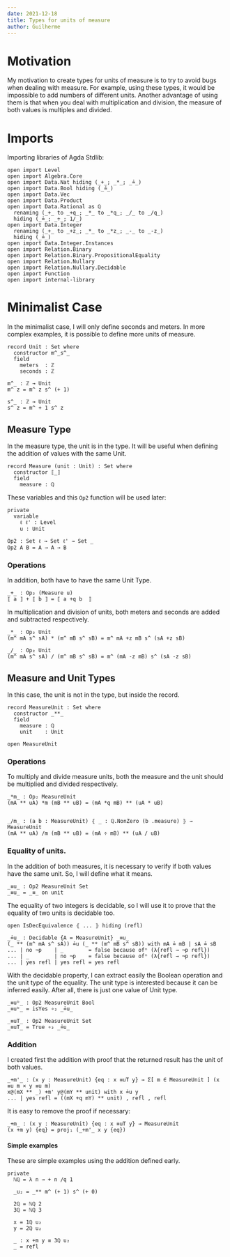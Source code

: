 ```yaml
---
date: 2021-12-18
title: Types for units of measure
author: Guilherme
---
```


# Motivation

My motivation to create types for units of measure is to try to avoid bugs when dealing with measure.
For example, using these types, it would be impossible to add numbers of different units.
Another advantage of using them is that when you deal with multiplication and division, the measure
of both values is multiples and divided.

# Imports

Importing libraries of Agda Stdlib:

```
open import Level
open import Algebra.Core
open import Data.Nat hiding (_+_; _*_; _≟_)
open import Data.Bool hiding (_≟_)
open import Data.Vec
open import Data.Product
open import Data.Rational as ℚ
  renaming (_+_ to _+q_; _*_ to _*q_; _/_ to _/q_)
  hiding (_≟_; _÷_; 1/_)
open import Data.Integer
  renaming (_+_ to _+z_; _*_ to _*z_; _-_ to _-z_)
  hiding (_≟_)
open import Data.Integer.Instances
open import Relation.Binary
open import Relation.Binary.PropositionalEquality
open import Relation.Nullary
open import Relation.Nullary.Decidable
open import Function
open import internal-library
```

# Minimalist Case

In the minimalist case, I will only define seconds and meters.
In more complex examples, it is possible to define more units of measure.

```
record Unit : Set where
  constructor m^_s^_
  field
    meters  : ℤ
    seconds : ℤ

m^_ : ℤ → Unit
m^ z = m^ z s^ (+ 1)

s^_ : ℤ → Unit
s^ z = m^ + 1 s^ z
```

## Measure Type

In the measure type, the unit is in the type.
It will be useful when defining the addition of values with the same Unit.

```
record Measure (unit : Unit) : Set where
  constructor ⟦_⟧
  field
    measure : ℚ
```

These variables and this `Op2` function will be used later:

```
private
  variable
    ℓ ℓ' : Level
    u : Unit

Op2 : Set ℓ → Set ℓ' → Set _
Op2 A B = A → A → B
```

### Operations

In addition, both have to have the same Unit Type.

```
_+_ : Op₂ (Measure u)
⟦ a ⟧ + ⟦ b ⟧ = ⟦ a +q b  ⟧
```

In multiplication and division of units, both meters and seconds are added and subtracted respectively.

```
_*_ : Op₂ Unit
(m^ mA s^ sA) * (m^ mB s^ sB) = m^ mA +z mB s^ (sA +z sB)

_/_ : Op₂ Unit
(m^ mA s^ sA) / (m^ mB s^ sB) = m^ (mA -z mB) s^ (sA -z sB)
```

## Measure and Unit Types

In this case, the unit is not in the type, but inside the record.

```
record MeasureUnit : Set where
  constructor _**_
  field
    measure : ℚ
    unit    : Unit

open MeasureUnit
```

### Operations

To multiply and divide measure units, both the measure and the unit should be multiplied and divided respectively.

```
_*m_ : Op₂ MeasureUnit
(mA ** uA) *m (mB ** uB) = (mA *q mB) ** (uA * uB)


_/m_ : (a b : MeasureUnit) ⦃ _ : ℚ.NonZero (b .measure) ⦄ → MeasureUnit
(mA ** uA) /m (mB ** uB) = (mA ÷ mB) ** (uA / uB)
```

### Equality of units.

In the addition of both measures, it is necessary to verify if both values have the same unit.
So, I will define what it means.

```
_≡u_ : Op2 MeasureUnit Set
_≡u_ = _≡_ on unit
```

The equality of two integers is decidable, so I will use it to prove that the equality of two units
is decidable too.

```
open IsDecEquivalence ⦃ ... ⦄ hiding (refl)

_≟u_ : Decidable {A = MeasureUnit} _≡u_
(_ ** (m^ mA s^ sA)) ≟u (_ ** (m^ mB s^ sB)) with mA ≟ mB | sA ≟ sB
... | no ¬p    | _        = false because ofⁿ (λ{refl → ¬p refl})
... | _        | no ¬p    = false because ofⁿ (λ{refl → ¬p refl})
... | yes refl | yes refl = yes refl
```

With the decidable property, I can extract easily the Boolean operation and the unit type of the equality.
The unit type is interested because it can be inferred easily. After all, there is just one value of Unit type.

```
_≡uᵇ_ : Op2 MeasureUnit Bool
_≡uᵇ_ = isYes ∘₂ _≟u_

_≡uT_ : Op2 MeasureUnit Set
_≡uT_ = True ∘₂ _≟u_
```

### Addition

I created first the addition with proof that the returned result has the unit of both values.

```
_+m'_ : (x y : MeasureUnit) {eq : x ≡uT y} → Σ[ m ∈ MeasureUnit ] (x ≡u m × y ≡u m)
x@(mX ** _) +m' y@(mY ** unit) with x ≟u y
... | yes refl = ((mX +q mY) ** unit) , refl , refl
```

It is easy to remove the proof if necessary:

```
_+m_ : (x y : MeasureUnit) {eq : x ≡uT y} → MeasureUnit
(x +m y) {eq} = proj₁ (_+m'_ x y {eq})
```

#### Simple examples

These are simple examples using the addition defined early.

```
private
  ℕℚ = λ n → + n /q 1

  _u₂ = _** m^ (+ 1) s^ (+ 0)

  2ℚ = ℕℚ 2
  3ℚ = ℕℚ 3

  x = 1ℚ u₂
  y = 2ℚ u₂

  _ : x +m y ≡ 3ℚ u₂
  _ = refl
```
